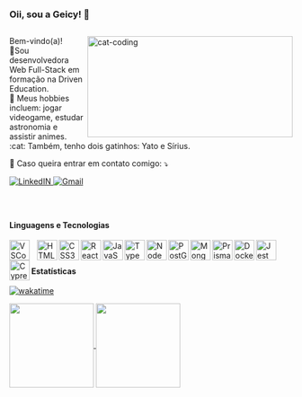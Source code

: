 
### Oii, sou a Geicy! 👋
##

<img align="right" width="365px" height="180px" alt="cat-coding" src="https://c.tenor.com/DBqjevyA2o4AAAAd/bongo-cat-codes.gif" >

<p align="left"> 
  Bem-vindo(a)!
  <br/> 
  🚀Sou desenvolvedora Web Full-Stack em formação na Driven Education.
  <br/> 
  🔭 Meus hobbies incluem: jogar videogame, estudar astronomia e assistir animes.
  <br/> 
  :cat: Também, tenho dois gatinhos: Yato e Sírius. 
</p>

<p align="left">
  💌 Caso queira entrar em contato comigo: ⤵️
</p>

<p align="left">
  <a href="https://www.linkedin.com/in/geicy-cardoso/" target="_blank">
    <img  alt="LinkedIN" src="https://img.shields.io/badge/-LinkedIn-%230077B5?style=for-the-badge&logo=linkedin&logoColor=white">
  </a>
  <a href="mailto:contato.geicybeatriz@gmail.com" target="_blank">
   <img  alt="Gmail" src="https://img.shields.io/badge/-Gmail-%4643?style=for-the-badge&logo=gmail&logoColor=white">
  </a>
</p>

<br/>

##
#### Linguagens e Tecnologias

<img align="left" alt="VSCode" width="36px" src="https://cdn.jsdelivr.net/gh/devicons/devicon/icons/vscode/vscode-original.svg" style="padding-right:10px;" />
<img align="left" alt="HTML5" width="36px" src="https://cdn.jsdelivr.net/gh/devicons/devicon/icons/html5/html5-original.svg" />
<img align="left" alt="CSS3" width="36px" src="https://cdn.jsdelivr.net/gh/devicons/devicon/icons/css3/css3-original.svg" />
<img align="left" alt="React" width="36px" src="https://cdn.jsdelivr.net/gh/devicons/devicon/icons/react/react-original.svg" />
<img align="left" alt="JavaScript" width="36px" src="https://cdn.jsdelivr.net/gh/devicons/devicon/icons/javascript/javascript-original.svg" />
<img align="left" alt="TypeScript" width="36px" src="https://cdn.jsdelivr.net/gh/devicons/devicon/icons/typescript/typescript-original.svg" />
<img align="left" alt="NodeJs" width="36px" src="https://cdn.jsdelivr.net/gh/devicons/devicon/icons/nodejs/nodejs-plain.svg" />
<img align="left" alt="PostGreSQL" width="36px" src="https://cdn.jsdelivr.net/gh/devicons/devicon/icons/postgresql/postgresql-original.svg" />
<img align="left" alt="MongoDB" width="36px" src="https://cdn.jsdelivr.net/gh/devicons/devicon/icons/mongodb/mongodb-original.svg" />
<img align="left" alt="Prisma" width="36px" height="36px" src="https://i.ibb.co/hXHhRYJ/aaaaaaa.png" />
<img align="left" alt="Docker" width="36px" src="https://cdn.jsdelivr.net/gh/devicons/devicon/icons/docker/docker-original.svg" />
<img align="left" alt="Jest" width="36px" src="https://cdn.jsdelivr.net/gh/devicons/devicon/icons/jest/jest-plain.svg" />
<img align="left" alt="Cypress" width="36px" height="36px" src="https://i.ibb.co/R9cpLrB/cypress-icon.png" />

<br/>

##
#### Estatísticas

[![wakatime](https://wakatime.com/badge/user/d3d62e01-190e-4fc0-9d18-cb24dadfd5fc.svg)](https://wakatime.com/@d3d62e01-190e-4fc0-9d18-cb24dadfd5fc)

<div align="left">
  <a href="https://github.com/anuraghazra/github-readme-stats">
    <img height="150px" align="center" 
         src="https://github-readme-stats.vercel.app/api?username=geicybeatriz&show_icons=true&theme=dracula" />
  </a>
  <a href="https://github.com/anuraghazra/github-readme-stats">
    <img height="150px" align="center" 
         src="https://github-readme-stats.vercel.app/api/top-langs/?username=geicybeatriz&hide=shell&layout=compact&theme=dracula" />
  </a>
</div>

###

<!-- [![Anurag's GitHub stats](https://github-readme-stats.vercel.app/api?username=geicybeatriz&show_icons=true&theme=dracula)](https://github.com/anuraghazra/github-readme-stats)

[![Top Langs](https://github-readme-stats.vercel.app/api/top-langs/?username=geicybeatriz&hide=shell&layout=compact&theme=dracula)](https://github.com/anuraghazra/github-readme-stats) -->


<!--
**geicybeatriz/geicybeatriz** is a ✨ _special_ ✨ repository because its `README.md` (this file) appears on your GitHub profile.

Here are some ideas to get you started:


- 🌱 I’m currently learning 
- 👯 I’m looking to collaborate on ...
- 🤔 I’m looking for help with ...
- 💬 Ask me about ...
- 📫 How to reach me: ...
- 😄 Pronouns: ...
- ⚡ Fun fact: ...

-->
